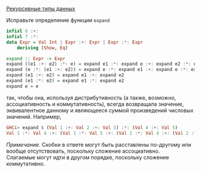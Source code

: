 [Рекурсивные типы данных](https://stepik.org/lesson/7009/step/8)

Исправьте определение функции `expand`  
  
```haskell
infixl 6 :+:
infixl 7 :*:
data Expr = Val Int | Expr :+: Expr | Expr :*: Expr
    deriving (Show, Eq)

expand :: Expr -> Expr
expand ((e1 :+: e2) :*: e) = expand e1 :*: expand e :+: expand e2 :*: expand e
expand (e :*: (e1 :+: e2)) = expand e :*: expand e1 :+: expand e :*: expand e2
expand (e1 :+: e2) = expand e1 :+: expand e2
expand (e1 :*: e2) = expand e1 :*: expand e2
expand e = e
```  
так, чтобы она, используя дистрибутивность (а также, возможно, ассоциативность и коммутативность), всегда возвращала значение, эквивалентное данному и являющееся суммой произведений числовых значений. Например,  
  
```haskell
GHCi> expand $ (Val 1 :+: Val 2 :+: Val 3) :*: (Val 4 :+: Val 5)
Val 1 :*: Val 4 :+: (Val 1 :*: Val 5 :+: (Val 2 :*: Val 4 :+: (Val 2 :*: Val 5 :+: (Val 3 :*: Val 4 :+: Val 3 :*: Val 5))))
```  

_Примечание_. Скобки в ответе могут быть расставлены по-другому или вообще отсутствовать, поскольку сложение ассоциативно.  
Слагаемые могут идти в другом порядке, поскольку сложение коммутативно.  
